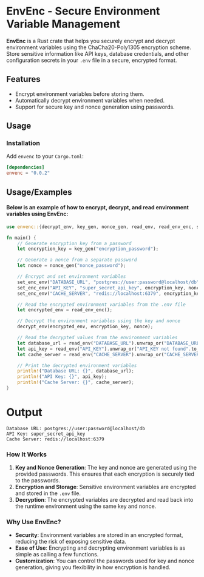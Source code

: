 
# EnvEnc - Secure Environment Variable Management

**EnvEnc** is a Rust crate that helps you securely encrypt and decrypt environment variables using the ChaCha20-Poly1305 encryption scheme. Store sensitive information like API keys, database credentials, and other configuration secrets in your `.env` file in a secure, encrypted format.

## Features

- Encrypt environment variables before storing them.
- Automatically decrypt environment variables when needed.
- Support for secure key and nonce generation using passwords.

## Usage

### Installation

Add `envenc` to your `Cargo.toml`:

```toml
[dependencies]
envenc = "0.0.2"
```
## Usage/Examples
#### Below is an example of how to encrypt, decrypt, and read environment variables using EnvEnc:

```rust
use envenc::{decrypt_env, key_gen, nonce_gen, read_env, read_env_enc, set_enc_env};

fn main() {
    // Generate encryption key from a password
    let encryption_key = key_gen("encryption_password");

    // Generate a nonce from a separate password
    let nonce = nonce_gen("nonce_password");

    // Encrypt and set environment variables
    set_enc_env("DATABASE_URL", "postgres://user:password@localhost/db", encryption_key, nonce);
    set_enc_env("API_KEY", "super_secret_api_key", encryption_key, nonce);
    set_enc_env("CACHE_SERVER", "redis://localhost:6379", encryption_key, nonce);

    // Read the encrypted environment variables from the .env file
    let encrypted_env = read_env_enc();

    // Decrypt the environment variables using the key and nonce
    decrypt_env(encrypted_env, encryption_key, nonce);

    // Read the decrypted values from the environment variables
    let database_url = read_env("DATABASE_URL").unwrap_or("DATABASE_URL not found".to_string());
    let api_key = read_env("API_KEY").unwrap_or("API_KEY not found".to_string());
    let cache_server = read_env("CACHE_SERVER").unwrap_or("CACHE_SERVER not found".to_string());

    // Print the decrypted environment variables
    println!("Database URL: {}", database_url);
    println!("API Key: {}", api_key);
    println!("Cache Server: {}", cache_server);
}

```

# Output
```
Database URL: postgres://user:password@localhost/db
API Key: super_secret_api_key
Cache Server: redis://localhost:6379

```

### How It Works

1. **Key and Nonce Generation**: The key and nonce are generated using the provided passwords. This ensures that each encryption is securely tied to the passwords.
2. **Encryption and Storage**: Sensitive environment variables are encrypted and stored in the `.env` file.
3. **Decryption**: The encrypted variables are decrypted and read back into the runtime environment using the same key and nonce.

### Why Use EnvEnc?

- **Security**: Environment variables are stored in an encrypted format, reducing the risk of exposing sensitive data.
- **Ease of Use**: Encrypting and decrypting environment variables is as simple as calling a few functions.
- **Customization**: You can control the passwords used for key and nonce generation, giving you flexibility in how encryption is handled.
